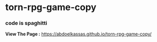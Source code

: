 # torn-rpg-game-copy
### code is spaghitti
__View The Page :__ https://abdoelkassas.github.io/torn-rpg-game-copy/
